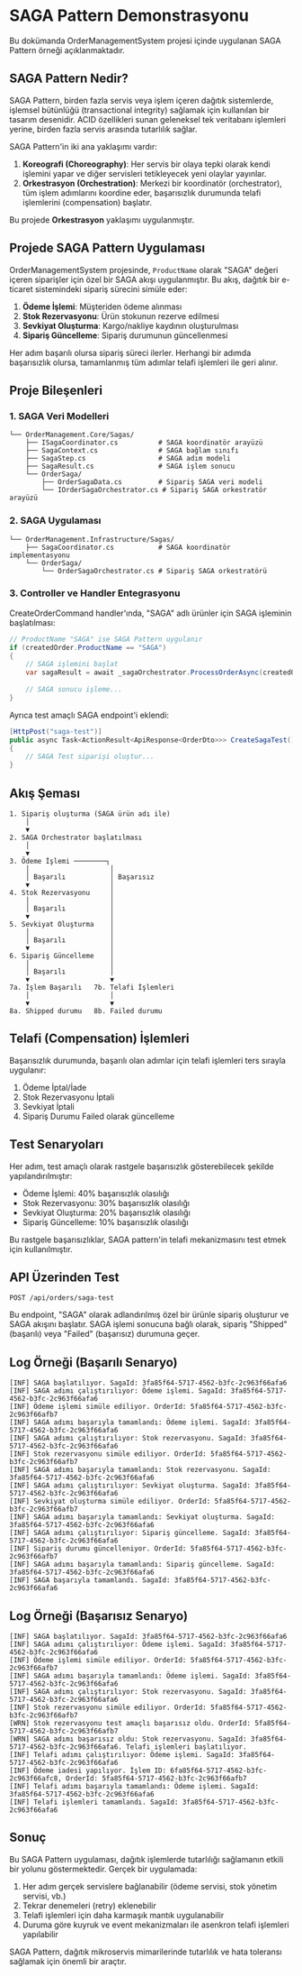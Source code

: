 # SAGA Pattern Demonstrasyonu

Bu dokümanda OrderManagementSystem projesi içinde uygulanan SAGA Pattern örneği açıklanmaktadır.

## SAGA Pattern Nedir?

SAGA Pattern, birden fazla servis veya işlem içeren dağıtık sistemlerde, işlemsel bütünlüğü (transactional integrity) sağlamak için kullanılan bir tasarım desenidir. ACID özellikleri sunan geleneksel tek veritabanı işlemleri yerine, birden fazla servis arasında tutarlılık sağlar.

SAGA Pattern'in iki ana yaklaşımı vardır:

1. **Koreografi (Choreography)**: Her servis bir olaya tepki olarak kendi işlemini yapar ve diğer servisleri tetikleyecek yeni olaylar yayınlar.
2. **Orkestrasyon (Orchestration)**: Merkezi bir koordinatör (orchestrator), tüm işlem adımlarını koordine eder, başarısızlık durumunda telafi işlemlerini (compensation) başlatır.

Bu projede **Orkestrasyon** yaklaşımı uygulanmıştır.

## Projede SAGA Pattern Uygulaması

OrderManagementSystem projesinde, `ProductName` olarak "SAGA" değeri içeren siparişler için özel bir SAGA akışı uygulanmıştır. Bu akış, dağıtık bir e-ticaret sistemindeki sipariş sürecini simüle eder:

1. **Ödeme İşlemi**: Müşteriden ödeme alınması
2. **Stok Rezervasyonu**: Ürün stokunun rezerve edilmesi
3. **Sevkiyat Oluşturma**: Kargo/nakliye kaydının oluşturulması
4. **Sipariş Güncelleme**: Sipariş durumunun güncellenmesi

Her adım başarılı olursa sipariş süreci ilerler. Herhangi bir adımda başarısızlık olursa, tamamlanmış tüm adımlar telafi işlemleri ile geri alınır.

## Proje Bileşenleri

### 1. SAGA Veri Modelleri

```
└── OrderManagement.Core/Sagas/
    ├── ISagaCoordinator.cs          # SAGA koordinatör arayüzü
    ├── SagaContext.cs               # SAGA bağlam sınıfı
    ├── SagaStep.cs                  # SAGA adım modeli
    ├── SagaResult.cs                # SAGA işlem sonucu
    └── OrderSaga/
        ├── OrderSagaData.cs         # Sipariş SAGA veri modeli
        └── IOrderSagaOrchestrator.cs # Sipariş SAGA orkestratör arayüzü
```

### 2. SAGA Uygulaması

```
└── OrderManagement.Infrastructure/Sagas/
    ├── SagaCoordinator.cs           # SAGA koordinatör implementasyonu
    └── OrderSaga/
        └── OrderSagaOrchestrator.cs # Sipariş SAGA orkestratörü
```

### 3. Controller ve Handler Entegrasyonu

CreateOrderCommand handler'ında, "SAGA" adlı ürünler için SAGA işleminin başlatılması:

```csharp
// ProductName "SAGA" ise SAGA Pattern uygulanır
if (createdOrder.ProductName == "SAGA")
{
    // SAGA işlemini başlat
    var sagaResult = await _sagaOrchestrator.ProcessOrderAsync(createdOrder);
    
    // SAGA sonucu işleme...
}
```

Ayrıca test amaçlı SAGA endpoint'i eklendi:

```csharp
[HttpPost("saga-test")]
public async Task<ActionResult<ApiResponse<OrderDto>>> CreateSagaTest()
{
    // SAGA Test siparişi oluştur...
}
```

## Akış Şeması

```
1. Sipariş oluşturma (SAGA ürün adı ile)
    │
    ▼
2. SAGA Orchestrator başlatılması
    │
    ▼
3. Ödeme İşlemi ────────┐
    │                    │
    │ Başarılı           │ Başarısız
    ▼                    │
4. Stok Rezervasyonu     │
    │                    │
    │ Başarılı           │
    ▼                    │
5. Sevkiyat Oluşturma    │
    │                    │
    │ Başarılı           │
    ▼                    │
6. Sipariş Güncelleme    │
    │                    │
    │ Başarılı           │
    ▼                    ▼
7a. İşlem Başarılı   7b. Telafi İşlemleri
    │                    │
    ▼                    ▼
8a. Shipped durumu   8b. Failed durumu
```

## Telafi (Compensation) İşlemleri

Başarısızlık durumunda, başarılı olan adımlar için telafi işlemleri ters sırayla uygulanır:

1. Ödeme İptal/İade
2. Stok Rezervasyonu İptali
3. Sevkiyat İptali
4. Sipariş Durumu Failed olarak güncelleme

## Test Senaryoları

Her adım, test amaçlı olarak rastgele başarısızlık gösterebilecek şekilde yapılandırılmıştır:

- Ödeme İşlemi: 40% başarısızlık olasılığı
- Stok Rezervasyonu: 30% başarısızlık olasılığı
- Sevkiyat Oluşturma: 20% başarısızlık olasılığı
- Sipariş Güncelleme: 10% başarısızlık olasılığı

Bu rastgele başarısızlıklar, SAGA pattern'in telafi mekanizmasını test etmek için kullanılmıştır.

## API Üzerinden Test

```http
POST /api/orders/saga-test
```

Bu endpoint, "SAGA" olarak adlandırılmış özel bir ürünle sipariş oluşturur ve SAGA akışını başlatır. SAGA işlemi sonucuna bağlı olarak, sipariş "Shipped" (başarılı) veya "Failed" (başarısız) durumuna geçer.

## Log Örneği (Başarılı Senaryo)

```
[INF] SAGA başlatılıyor. SagaId: 3fa85f64-5717-4562-b3fc-2c963f66afa6
[INF] SAGA adımı çalıştırılıyor: Ödeme işlemi. SagaId: 3fa85f64-5717-4562-b3fc-2c963f66afa6
[INF] Ödeme işlemi simüle ediliyor. OrderId: 5fa85f64-5717-4562-b3fc-2c963f66afb7
[INF] SAGA adımı başarıyla tamamlandı: Ödeme işlemi. SagaId: 3fa85f64-5717-4562-b3fc-2c963f66afa6
[INF] SAGA adımı çalıştırılıyor: Stok rezervasyonu. SagaId: 3fa85f64-5717-4562-b3fc-2c963f66afa6
[INF] Stok rezervasyonu simüle ediliyor. OrderId: 5fa85f64-5717-4562-b3fc-2c963f66afb7
[INF] SAGA adımı başarıyla tamamlandı: Stok rezervasyonu. SagaId: 3fa85f64-5717-4562-b3fc-2c963f66afa6
[INF] SAGA adımı çalıştırılıyor: Sevkiyat oluşturma. SagaId: 3fa85f64-5717-4562-b3fc-2c963f66afa6
[INF] Sevkiyat oluşturma simüle ediliyor. OrderId: 5fa85f64-5717-4562-b3fc-2c963f66afb7
[INF] SAGA adımı başarıyla tamamlandı: Sevkiyat oluşturma. SagaId: 3fa85f64-5717-4562-b3fc-2c963f66afa6
[INF] SAGA adımı çalıştırılıyor: Sipariş güncelleme. SagaId: 3fa85f64-5717-4562-b3fc-2c963f66afa6
[INF] Sipariş durumu güncelleniyor. OrderId: 5fa85f64-5717-4562-b3fc-2c963f66afb7
[INF] SAGA adımı başarıyla tamamlandı: Sipariş güncelleme. SagaId: 3fa85f64-5717-4562-b3fc-2c963f66afa6
[INF] SAGA başarıyla tamamlandı. SagaId: 3fa85f64-5717-4562-b3fc-2c963f66afa6
```

## Log Örneği (Başarısız Senaryo)

```
[INF] SAGA başlatılıyor. SagaId: 3fa85f64-5717-4562-b3fc-2c963f66afa6
[INF] SAGA adımı çalıştırılıyor: Ödeme işlemi. SagaId: 3fa85f64-5717-4562-b3fc-2c963f66afa6
[INF] Ödeme işlemi simüle ediliyor. OrderId: 5fa85f64-5717-4562-b3fc-2c963f66afb7
[INF] SAGA adımı başarıyla tamamlandı: Ödeme işlemi. SagaId: 3fa85f64-5717-4562-b3fc-2c963f66afa6
[INF] SAGA adımı çalıştırılıyor: Stok rezervasyonu. SagaId: 3fa85f64-5717-4562-b3fc-2c963f66afa6
[INF] Stok rezervasyonu simüle ediliyor. OrderId: 5fa85f64-5717-4562-b3fc-2c963f66afb7
[WRN] Stok rezervasyonu test amaçlı başarısız oldu. OrderId: 5fa85f64-5717-4562-b3fc-2c963f66afb7
[WRN] SAGA adımı başarısız oldu: Stok rezervasyonu. SagaId: 3fa85f64-5717-4562-b3fc-2c963f66afa6. Telafi işlemleri başlatılıyor.
[INF] Telafi adımı çalıştırılıyor: Ödeme işlemi. SagaId: 3fa85f64-5717-4562-b3fc-2c963f66afa6
[INF] Ödeme iadesi yapılıyor. İşlem ID: 6fa85f64-5717-4562-b3fc-2c963f66afc8, OrderId: 5fa85f64-5717-4562-b3fc-2c963f66afb7
[INF] Telafi adımı başarıyla tamamlandı: Ödeme işlemi. SagaId: 3fa85f64-5717-4562-b3fc-2c963f66afa6
[INF] Telafi işlemleri tamamlandı. SagaId: 3fa85f64-5717-4562-b3fc-2c963f66afa6
```

## Sonuç

Bu SAGA Pattern uygulaması, dağıtık işlemlerde tutarlılığı sağlamanın etkili bir yolunu göstermektedir. Gerçek bir uygulamada:

1. Her adım gerçek servislere bağlanabilir (ödeme servisi, stok yönetim servisi, vb.)
2. Tekrar denemeleri (retry) eklenebilir
3. Telafi işlemleri için daha karmaşık mantık uygulanabilir
4. Duruma göre kuyruk ve event mekanizmaları ile asenkron telafi işlemleri yapılabilir

SAGA Pattern, dağıtık mikroservis mimarilerinde tutarlılık ve hata toleransı sağlamak için önemli bir araçtır.
